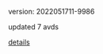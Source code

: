 version: 2022051711-9986

updated 7 avds

[details](https://github.com/0x74f917491bfa7ebfa379/ali_avd_db/blob/master/change_log/2022/05/17/11/9986.txt)